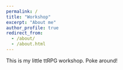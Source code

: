 ```yaml
---
permalink: /
title: "Workshop"
excerpt: "About me"
author_profile: true
redirect_from: 
  - /about/
  - /about.html
---
```


This is my little ttRPG workshop. Poke around!
